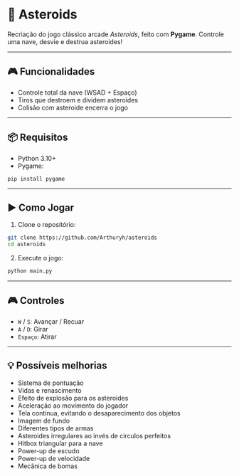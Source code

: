 # 🚀 Asteroids

Recriação do jogo clássico arcade *Asteroids*, feito com **Pygame**. Controle uma nave, desvie e destrua asteroides!

---

## 🎮 Funcionalidades

- Controle total da nave (WSAD + Espaço)
- Tiros que destroem e dividem asteroides
- Colisão com asteroide encerra o jogo

---

## 📦 Requisitos

- Python 3.10+
- Pygame:

```bash
pip install pygame
```

---

## ▶️ Como Jogar

1. Clone o repositório:

```bash
git clone https://github.com/Arthuryh/asteroids
cd asteroids
```

2. Execute o jogo:

```bash
python main.py
```

---

## 🎮 Controles

- `W` / `S`: Avançar / Recuar  
- `A` / `D`: Girar  
- `Espaço`: Atirar

---

## 💡 Possíveis melhorias

- Sistema de pontuação
- Vidas e renascimento
- Efeito de explosão para os asteroides
- Aceleração ao movimento do jogador
- Tela contínua, evitando o desaparecimento dos objetos
- Imagem de fundo
- Diferentes tipos de armas
- Asteroides irregulares ao invés de circulos perfeitos
- Hitbox triangular para a nave
- Power-up de escudo
- Power-up de velocidade
- Mecânica de bomas
